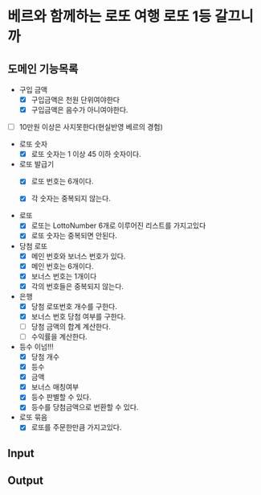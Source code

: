 # 베르와 함께하는 로또 여행 로또 1등 갈끄니까

## 도메인 기능목록

- 구입 금액
    - [x] 구입금액은 천원 단위여야한다
    - [x] 구입금액은 음수가 아니여야한다.

- [ ] 10만원 이상은 사지못한다(현실반영 베르의 경험)

- 로또 숫자
    - [x] 로또 숫자는 1 이상 45 이하 숫자이다.

- 로또 발급기
    - [x] 로또 번호는 6개이다.
    - [x] 각 숫자는 중복되지 않는다.


- 로또
  - [x] 로또는 LottoNumber 6개로 이루어진 리스트를 가지고있다 
  - [x] 로또 숫자는 중복되면 안된다.

- 당첨 로또
    - [x] 메인 번호와 보너스 번호가 있다.
    - [x] 메인 번호는 6개이다.
    - [x] 보너스 번호는 1개이다
    - [x] 각의 번호들은 중복되지 않는다.

- 은행
    - [x] 당첨 로또번호 개수를 구한다.
    - [x] 보너스 번호 당첨 여부를 구한다.
    - [ ] 당첨 금액의 합계 계산한다.
    - [ ] 수익률을 계산한다.

- 등수 이넘!!!
    - [x] 당첨 개수 
    - [x] 등수
    - [x] 금액
    - [x] 보너스 매칭여부
    - [x] 등수 판별할 수 있다.
    - [x] 등수를 당첨금액으로 번환할 수 있다.

- 로또 묶음
  - [x] 로또를 주문한만큼 가지고있다.

## Input

## Output
